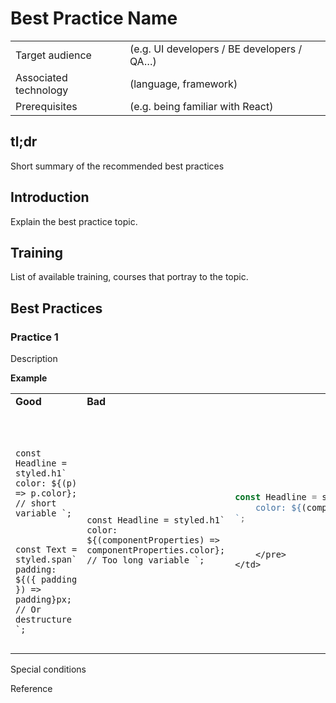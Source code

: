 # Best Practice Name

|  |  |
| --- | --- |
| Target audience | (e.g. UI developers / BE developers / QA…) |
| Associated technology | (language, framework) |
| Prerequisites | (e.g. being familiar with React) |

## tl;dr

Short summary of the recommended best practices

## Introduction

Explain the best practice topic.

## Training

List of available training, courses that portray to the topic.

## Best Practices

### Practice 1

Description

**Example**

<table>
  <tr>
    <td>
        <strong>Good</strong>
    </td>
    <td>
        <strong>Bad</strong>
    </td>
  </tr>
  <tr>
    <td>
       <pre>
        <code class="language-javascript">

const Headline = styled.h1\`
    color: ${(p) => p.color}; // short variable
\`;

const Text = styled.span\`
    padding: ${({ padding }) => padding}px; // Or destructure
\`;
            </code>
        </pre>
    </td>
    <td>
        <pre>
            <code class="language-javascript">

const Headline = styled.h1\`
    color: ${(componentProperties) => componentProperties.color};  // Too long variable
\`;
            </code>
        </pre>
    </td>
    <td>
        <pre>
```jsx
const Headline = styled.h1`
    color: ${(componentProperties) => componentProperties.color};  // Too long variable
`;
```
        </pre>
    </td>
  </tr>
</table>


Special conditions

Reference
